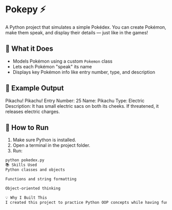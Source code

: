 # Pokepy ⚡

A Python project that simulates a simple Pokédex. You can create Pokémon, make them speak, and display their details — just like in the games!

## 🐍 What it Does

- Models Pokémon using a custom `Pokemon` class
- Lets each Pokémon "speak" its name
- Displays key Pokémon info like entry number, type, and description

## 📄 Example Output

Pikachu! Pikachu!
Entry Number: 25
Name: Pikachu
Type: Electric
Description: It has small electric sacs on both its cheeks. If threatened, it releases electric charges.


## 🚀 How to Run

1. Make sure Python is installed.
2. Open a terminal in the project folder.
3. Run:

```bash
python pokedex.py
📚 Skills Used
Python classes and objects

Functions and string formatting

Object-oriented thinking

💡 Why I Built This
I created this project to practice Python OOP concepts while having fun with a nostalgic theme — Pokémon!
